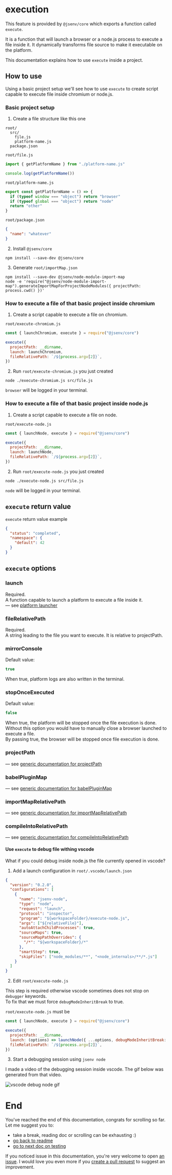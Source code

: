 # execution

This feature is provided by `@jsenv/core` which exports a function called `execute`.<br />

It is a function that will launch a browser or a node.js process to execute a file inside it.
It dynamically transforms file source to make it executable on the platform.

This documentation explains how to use `execute` inside a project.

## How to use

Using a basic project setup we'll see how to use `execute` to create script capable to execute file inside chromium or node.js.

### Basic project setup

1. Create a file structure like this one

```
root/
  src/
    file.js
    platform-name.js
  package.json
```

`root/file.js`

```js
import { getPlatformName } from "./platform-name.js"

console.log(getPlatformName())
```

`root/platform-name.js`

```js
export const getPlatformName = () => {
  if (typeof window === "object") return "browser"
  if (typeof global === "object") return "node"
  return "other"
}
```

`root/package.json`

```json
{
  "name": "whatever"
}
```

2. Install `@jsenv/core`

```shell
npm install --save-dev @jsenv/core
```

3. Generate `root/importMap.json`

```shell
npm install --save-dev @jsenv/node-module-import-map
node -e 'require("@jsenv/node-module-import-map").generateImportMapForProjectNodeModules({ projectPath: process.cwd() })'
```

### How to execute a file of that basic project inside chromium

1. Create a script capable to execute a file on chromium.<br />

`root/execute-chromium.js`

```js
const { launchChromium, execute } = require("@jsenv/core")

execute({
  projectPath: __dirname,
  launch: launchChromium,
  fileRelativePath: `/${process.argv[2]}`,
})
```

2. Run `root/execute-chromium.js` you just created

```shell
node ./execute-chromium.js src/file.js
```

`browser` will be logged in your terminal.

### How to execute a file of that basic project inside node.js

1. Create a script capable to execute a file on node.<br />

`root/execute-node.js`

```js
const { launchNode, execute } = require("@jsenv/core")

execute({
  projectPath: __dirname,
  launch: launchNode,
  fileRelativePath: `/${process.argv[2]}`,
})
```

2. Run `root/execute-node.js` you just created

```shell
node ./execute-node.js src/file.js
```

`node` will be logged in your terminal.

## `execute` return value

`execute` return value example

```json
{
  "status": "completed",
  "namespace": {
    "default": 42
  }
}
```

## `execute` options

### launch

Required.<br />
A function capable to launch a platform to execute a file inside it.<br />
— see [platform launcher](../platform-launcher/platform-launcher.md)

### fileRelativePath

Required.<br />
A string leading to the file you want to execute. It is relative to projectPath.

### mirrorConsole

Default value:

```js
true
```

When true, platform logs are also written in the terminal.

### stopOnceExecuted

Default value:

```js
false
```

When true, the platform will be stopped once the file execution is done.<br />
Without this option you would have to manually close a browser launched to execute a file.<br />
By passing true, the browser will be stopped once file execution is done.

### projectPath

— see [generic documentation for projectPath](../shared-options/shared-options.md#projectpath)

### babelPluginMap

— see [generic documentation for babelPluginMap](../shared-options/shared-options.md#babelpluginmap)

### importMapRelativePath

— see [generic documentation for importMapRelativePath](../shared-options/shared-options.md#importmaprelativepath)

### compileIntoRelativePath

— see [generic documentation for compileIntoRelativePath](../shared-options/shared-options.md#compileintorelativepath)

#### Use `execute` to debug file withing vscode

What if you could debug inside node.js the file currently opened in vscode?<br />

1. Add a launch configuration in `root/.vscode/launch.json`

```json
{
  "version": "0.2.0",
  "configurations": [
    {
      "name": "jsenv-node",
      "type": "node",
      "request": "launch",
      "protocol": "inspector",
      "program": "${workspaceFolder}/execute-node.js",
      "args": ["${relativeFile}"],
      "autoAttachChildProcesses": true,
      "sourceMaps": true,
      "sourceMapPathOverrides": {
        "/*": "${workspaceFolder}/*"
      },
      "smartStep": true,
      "skipFiles": ["node_modules/**", "<node_internals>/**/*.js"]
    }
  ]
}
```

2. Edit `root/execute-node.js`

This step is required otherwise vscode sometimes does not stop on `debugger` keywords.<br />
To fix that we must force `debugModeInheritBreak` to true.<br />

`root/execute-node.js` must be

```js
const { launchNode, execute } = require("@jsenv/core")

execute({
  projectPath: __dirname,
  launch: (options) => launchNode({ ...options, debugModeInheritBreak: true }),
  fileRelativePath: `/${process.argv[2]}`,
})
```

3. Start a debugging session using `jsenv node`

I made a video of the debugging session inside vscode. The gif below was generated from that video.

![vscode debug node gif](./vscode-debug-node.gif)

# End

You've reached the end of this documentation, congrats for scrolling so far.<br />
Let me suggest you to:

- take a break, reading doc or scrolling can be exhausting :)
- [go back to readme](../../README.md#what-jsenv-can-do-)
- [go to next doc on testing](../testing/testing.md)

If you noticed issue in this documentation, you're very welcome to open [an issue](https://github.com/jsenv/jsenv-core/issues). I would love you even more if you [create a pull request](https://github.com/jsenv/jsenv-core/pulls) to suggest an improvement.
